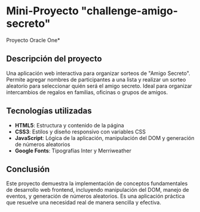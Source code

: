 # Mini-Proyecto "challenge-amigo-secreto"
Proyecto Oracle One*

## Descripción del proyecto

Una aplicación web interactiva para organizar sorteos de "Amigo Secreto". Permite agregar nombres de participantes a una lista y realizar un sorteo aleatorio para seleccionar quién será el amigo secreto. Ideal para organizar intercambios de regalos en familias, oficinas o grupos de amigos.

## Tecnologías utilizadas

- **HTML5**: Estructura y contenido de la página
- **CSS3**: Estilos y diseño responsivo con variables CSS
- **JavaScript**: Lógica de la aplicación, manipulación del DOM y generación de números aleatorios
- **Google Fonts**: Tipografías Inter y Merriweather

## Conclusión

Este proyecto demuestra la implementación de conceptos fundamentales de desarrollo web frontend, incluyendo manipulación del DOM, manejo de eventos, y generación de números aleatorios. Es una aplicación práctica que resuelve una necesidad real de manera sencilla y efectiva.

